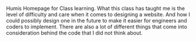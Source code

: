 Humis Homepage for Class learning. What this class has taught me is the level of difficulty and care when it comes to designing a website. And how I could possibly design one in the future to make it easier for engineers and coders to implement. There are also a lot of different things that come into consideration behind the code that I did not think about.